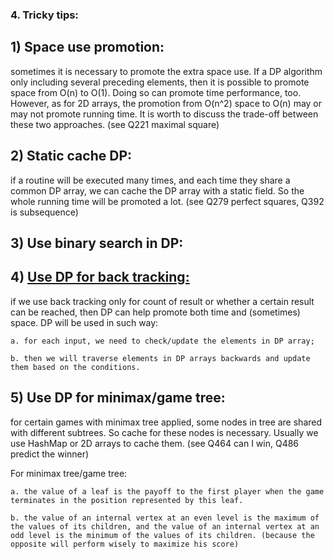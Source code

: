 ### 4. Tricky tips:

## 1) Space use promotion: 

sometimes it is necessary to promote the extra space use. If a DP algorithm only including several preceding elements, then it is possible to promote space from O(n) to O(1). Doing so can promote time performance, too. However, as for 2D arrays, the promotion from O(n^2) space to O(n) may or may not promote running time. It is worth to discuss the trade-off between these two approaches. (see Q221 maximal square)

## 2) Static cache DP: 

if a routine will be executed many times, and each time they share a common DP array, we can cache the DP array with a static field. So the whole running time will be promoted a lot. (see Q279 perfect squares, Q392 is subsequence)

## 3) Use binary search in DP: 

	
## 4) [Use DP for back tracking:](DP_for_backTracking/README.md)

if we use back tracking only for count of result or whether a certain result can be reached, then DP can help promote both time and (sometimes) space. DP will be used in such way: 

    a. for each input, we need to check/update the elements in DP array; 

    b. then we will traverse elements in DP arrays backwards and update them based on the conditions.


## 5) Use DP for minimax/game tree: 

for certain games with minimax tree applied, some nodes in tree are shared with different subtrees. So cache for these nodes is necessary. Usually we use HashMap or 2D arrays to cache them. (see Q464 can I win, Q486 predict the winner) 

For minimax tree/game tree:

    a. the value of a leaf is the payoff to the first player when the game terminates in the position represented by this leaf.

    b. the value of an internal vertex at an even level is the maximum of the values of its children, and the value of an internal vertex at an odd level is the minimum of the values of its children. (because the opposite will perform wisely to maximize his score)
